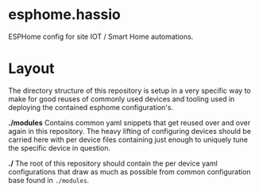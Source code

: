 # esphome.hassio
ESPHome config for site IOT / Smart Home automations.

# Layout
The directory structure of this repository is setup in a very specific way to
make for good reuses of commonly used devices and tooling used in deploying the
contained esphome configuration's.

**./modules**
Contains common yaml snippets that get reused over and over again in this
repository. The heavy lifting of configuring devices should be carried here with
per device files containing just enough to uniquely tune the specific device in
question.

**./**
The root of this repository should contain the per device yaml configurations
that draw as much as possible from common configuration base found in
`./modules`.
